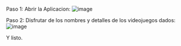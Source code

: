Paso 1:
Abrir la Aplicacion:
![image](https://user-images.githubusercontent.com/115563495/203226570-16b18288-e4d2-4d9a-9409-8d6a5056bd8f.png)

Paso 2: Disfrutar de los nombres y detalles de los videojuegos dados:
![image](https://user-images.githubusercontent.com/115563495/203227052-fed07f6e-9859-46f5-94ca-f3747f1d0dfe.png)

Y listo.
